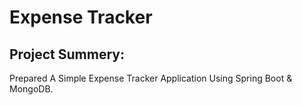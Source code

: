 # Expense Tracker

<h2>Project Summery:</h2>
Prepared A Simple Expense Tracker Application Using Spring Boot & MongoDB.
